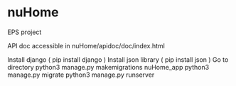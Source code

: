 # nuHome
EPS project

API doc accessible in nuHome/apidoc/doc/index.html

Install django ( pip install django )
Install json library ( pip install json )
Go to directory
python3 manage.py makemigrations nuHome_app
python3 manage.py migrate
python3 manage.py runserver
